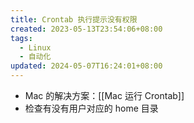 ```yaml
---
title: Crontab 执行提示没有权限
created: 2023-05-13T23:54:06+08:00
tags:
  - Linux
  - 自动化
updated: 2024-05-07T16:24:01+08:00
---
```


- Mac 的解决方案：[[Mac 运行 Crontab]]
- 检查有没有用户对应的 home 目录
